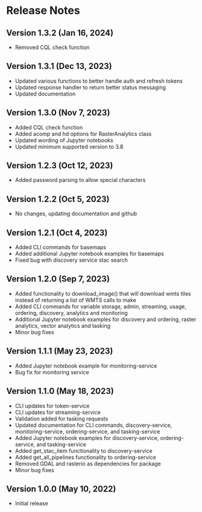 # Release Notes

## Version 1.3.2 (Jan 16, 2024)
* Removed CQL check function

## Version 1.3.1 (Dec 13, 2023)
* Updated various functions to better handle auth and refresh tokens
* Updated response handler to return better status messaging
* Updated documentation

## Version 1.3.0 (Nov 7, 2023)
* Added CQL check function
* Added acomp and hd options for RasterAnalytics class
* Updated wording of Jupyter notebooks 
* Updated minimum supported version to 3.8

## Version 1.2.3 (Oct 12, 2023)
* Added password parsing to allow special characters

## Version 1.2.2 (Oct 5, 2023)
* No changes, updating documentation and github

## Version 1.2.1 (Oct 4, 2023)
* Added CLI commands for basemaps
* Added additional Jupyter notebook examples for basemaps
* Fixed bug with discovery service stac search

## Version 1.2.0 (Sep 7, 2023)
* Added functionality to download_image() that will download wmts tiles instead of returning a list of WMTS calls to make
* Added CLI commands for variable storage, admin, streaming, usage, ordering, discovery, analytics and monitoring
* Additional Jupyter notebook examples for discovery and ordering, raster analytics, vector analytics and tasking
* Minor bug fixes

## Version 1.1.1 (May 23, 2023)

* Added Jupyter notebook example for monitoring-service
* Bug fix for monitoring service

## Version 1.1.0 (May 18, 2023)

* CLI updates for token-service
* CLI updates for streaming-service
* Validation added for tasking requests
* Updated documentation for CLI commands, discovery-service, monitoring-service, ordering-service, and tasking-service
* Added Jupyter notebook examples for discovery-service, ordering-service, and tasking-service
* Added get_stac_item functionality to discovery-service
* Added get_all_pipelines functionality to ordering-service
* Removed GDAL and rasterio as dependencies for package
* Minor bug fixes

## Version 1.0.0 (May 10, 2022)

* Initial release
